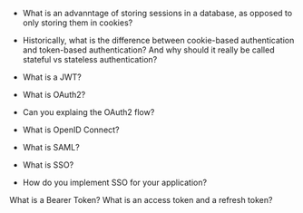 - What is an advanntage of storing sessions in a database, as opposed to only storing them in cookies?
- Historically, what is the difference between cookie-based authentication and token-based authentication? And why should it really be called stateful vs stateless authentication?
- What is a JWT?

- What is OAuth2? 
- Can you explaing the OAuth2 flow?
- What is OpenID Connect? 
- What is SAML? 
- What is SSO? 
- How do you implement SSO for your application?

What is a Bearer Token?
What is an access token and a refresh token?
